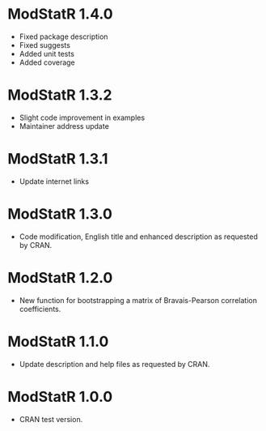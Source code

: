 # ModStatR 1.4.0

* Fixed package description
* Fixed suggests
* Added unit tests
* Added coverage

# ModStatR 1.3.2

* Slight code improvement in examples
* Maintainer address update

# ModStatR 1.3.1

* Update internet links

# ModStatR 1.3.0

* Code modification, English title and enhanced description as requested by CRAN.

# ModStatR 1.2.0

* New function for bootstrapping a matrix of Bravais-Pearson correlation coefficients.

# ModStatR 1.1.0

* Update description and help files as requested by CRAN.

# ModStatR 1.0.0

* CRAN test version.
